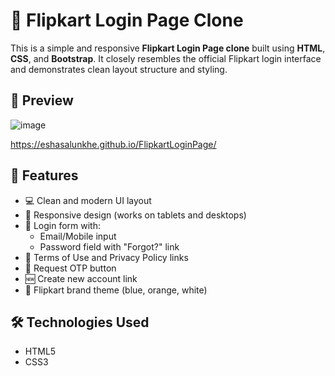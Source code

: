 # 🛒 Flipkart Login Page Clone

This is a simple and responsive **Flipkart Login Page clone** built using **HTML**, **CSS**, and **Bootstrap**. It closely resembles the official Flipkart login interface and demonstrates clean layout structure and styling.

## 📸 Preview

![image](https://github.com/user-attachments/assets/58616496-51cc-4920-a182-93d24ec348e2)

https://eshasalunkhe.github.io/FlipkartLoginPage/

## 🚀 Features

- 💻 Clean and modern UI layout
- 📱 Responsive design (works on tablets and desktops)
- 🔐 Login form with:
  - Email/Mobile input
  - Password field with "Forgot?" link
- 📜 Terms of Use and Privacy Policy links
- 🔁 Request OTP button
- 🆕 Create new account link
- 🎨 Flipkart brand theme (blue, orange, white)


## 🛠️ Technologies Used

- HTML5
- CSS3
  


